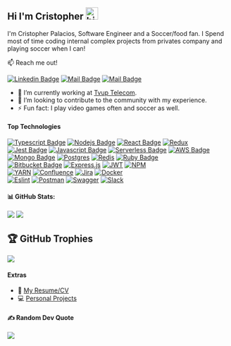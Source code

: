 ## Hi I'm Cristopher <img src="https://user-images.githubusercontent.com/1303154/88677602-1635ba80-d120-11ea-84d8-d263ba5fc3c0.gif" width="28px" height="28px" alt="hi">

I'm Cristopher Palacios, Software Engineer and a Soccer/food fan. I Spend most of time coding internal complex projects from privates company and playing soccer when I can!

:mailbox: Reach me out!

[![Linkedin Badge](https://img.shields.io/badge/-Cristopher-0e76a8?style=flat&labelColor=0e76a8&logo=linkedin&logoColor=white)](https://www.linkedin.com/in/cristopher-palacios-zelaya-367a1a127/) [![Mail Badge](https://img.shields.io/badge/-@criszelaya24-e84393?style=flat&labelColor=e84393&logo=instagram&logoColor=white)](https://www.instagram.com/criszelaya24/) [![Mail Badge](https://img.shields.io/badge/-criszelaya24-0078D4?style=flat&labelColor=0078D4&logo=microsoftoutlook&logoColor=white)](mailto:criszelaya24@hotmail.com)

- 🔭 I’m currently working at [Tvup Telecom](https://tvup.media/en/homepage/).
- 🤔 I’m looking to contribute to the community with my experience.
- ⚡ Fun fact: I play video games often and soccer as well.

#### Top Technologies

<!-- TODO: Make technologies links takes you to repositories -->

[![Typescript Badge](https://img.shields.io/badge/-Typescript-007acc?style=for-the-badge&labelColor=black&logo=typescript&logoColor=007acc)](#)
[![Nodejs Badge](https://img.shields.io/badge/-Nodejs-3C873A?style=for-the-badge&labelColor=black&logo=node.js&logoColor=3C873A)](#)
[![React Badge](https://img.shields.io/badge/-React-61DBFB?style=for-the-badge&labelColor=black&logo=react&logoColor=61DBFB)](#)
[![Redux](https://img.shields.io/badge/redux-%23593d88.svg?style=for-the-badge&labelColor=black&logo=redux&logoColor=593D88)](#)<br >
[![Jest Badge](https://img.shields.io/badge/-Jest-C21325?style=for-the-badge&labelColor=black&logo=jest&logoColor=white)](#)
[![Javascript Badge](https://img.shields.io/badge/-Javascript-F0DB4F?style=for-the-badge&labelColor=black&logo=javascript&logoColor=F0DB4F)](#)
[![Serverless Badge](https://img.shields.io/badge/-serverless-FD5750?style=for-the-badge&labelColor=black&logo=serverless&logoColor=FD5750)](#)
[![AWS Badge](https://img.shields.io/badge/-aws-232F3E?style=for-the-badge&labelColor=black&logo=amazonaws&logoColor=white)](#) <br >
[![Mongo Badge](https://img.shields.io/badge/-mongodb-47A248?style=for-the-badge&labelColor=black&logo=mongodb&logoColor=white)](#)
[![Postgres](https://img.shields.io/badge/PostgreSQL-316192?style=for-the-badge&labelColor=black&logo=postgresql&logoColor=white)](#)
[![Redis](https://img.shields.io/badge/redis-%23DD0031?style=for-the-badge&labelColor=black&logo=redis&logoColor=23DD0031)](#)
[![Ruby Badge](https://img.shields.io/badge/-Rails-CC0000?style=for-the-badge&labelColor=black&logo=ruby&logoColor=CC0000)](#) <br >
[![Bitbucket Badge](https://img.shields.io/badge/-Bitbucket-0052CC?style=for-the-badge&labelColor=black&logo=bitbucket&logoColor=white)](#)
[![Express.js](https://img.shields.io/badge/Express.js-404D59?style=for-the-badge&labelColor=black&logo=express&logoColor=2361DAFB)](#)
[![JWT](https://img.shields.io/badge/json%20web%20tokens-323330?style=for-the-badge&labelColor=black&logo=JSON%20web%20tokens&logoColor=pink)](#)
[![NPM](https://img.shields.io/badge/NPM-%23000000.svg?style=for-the-badge&labelColor=black&logo=npm&logoColor=23000000)](#) <br >
[![YARN](https://img.shields.io/badge/yarn-%232C8EBB.svg?style=for-the-badge&labelColor=black&logo=yarn&logoColor=232C8EBB)](#)
[![Confluence](https://img.shields.io/badge/confluence-%23172BF4.svg?style=for-the-badge&labelColor=black&logo=confluence&logoColor=0052CC)](#)
[![Jira](https://img.shields.io/badge/jira-%230A0FFF.svg?style=for-the-badge&labelColor=black&logo=jira&logoColor=white)](#)
[![Docker](https://img.shields.io/badge/docker-%230db7ed.svg?style=for-the-badge&labelColor=black&logo=docker&logoColor=230db7ed)](#) <br >
[![Eslint](https://img.shields.io/badge/ESLint-4B3263?style=for-the-badge&labelColor=black&logo=eslint&logoColor=4B3263)](#)
[![Postman](https://img.shields.io/badge/Postman-FF6C37?style=for-the-badge&labelColor=black&logo=postman&logoColor=FF6C37)](#)
[![Swagger](https://img.shields.io/badge/-Swagger-%23Clojure?style=for-the-badge&labelColor=black&logo=swagger&logoColor=white)](#)
[![Slack](https://img.shields.io/badge/Slack-4A154B?style=for-the-badge&labelColor=black&logo=slack&logoColor=white)](#)<br >


#### 📊 GitHub Stats:
![](https://github-readme-stats.vercel.app/api?username=criszelaya24&show_icons=true&theme=radical)
![](https://github-readme-stats.vercel.app/api/top-langs/?username=criszelaya24&theme=highcontrast&hide_border=false&include_all_commits=true&count_private=true&layout=donut)

## 🏆 GitHub Trophies
![](https://github-profile-trophy.vercel.app/?username=criszelaya24&theme=radical&no-frame=false&no-bg=true&margin-w=4)


#### Extras
- 📎 [My Resume/CV](https://drive.google.com/file/d/1m4dLu-ma1aXKgES6C4OjmyPBfg9pxxiw/view?usp=sharing)
- 💻 [Personal Projects](https://github.com/criszelaya24/cv#Projects)

#### ✍️ Random Dev Quote
![](https://quotes-github-readme.vercel.app/api?type=vetical&theme=radical)
